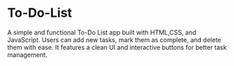 # To-Do-List
A simple and functional To-Do List app built with HTML,CSS, and JavaScript. Users can add new tasks, mark them as complete, and delete them with ease. It features a clean UI and interactive buttons for better task management.
